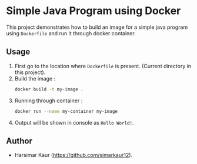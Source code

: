 # Simple Java Program using Docker

This project demonstrates how to build an image for a simple java program using `Dockerfile` and run it through docker container.

## Usage

1. First go to the location where `Dockerfile` is present. (Current directory in this project).
2. Build the image :
   ```sh
   docker build -t my-image .
   ```
3. Running through container :
   ```sh
   docker run --name my-container my-image
   ```
4. Output will be shown in console as `Hello World!`.


## Author

- Harsimar Kaur (https://github.com/simarkaur12).